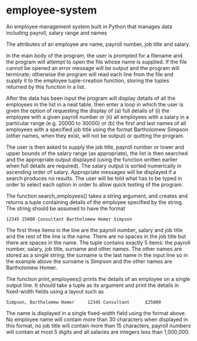 # employee-system
An employee management system built in Python that manages data including payroll, salary range and names

The attributes of an employee are name, payroll number, job title and salary. 

In the main body of the program, the user is prompted for a filename and the program will attempt to open the file whose name is supplied. If the file cannot be opened an error message will be output and the program will terminate; otherwise the program will read each line from the file and supply it to the employee tuple-creation function, storing the tuples returned by this function in a list.

After the data has been input the program will display details of all the employees in the list in a neat table, then enter a loop in which the user is given the option of requesting the display of (a) full details of (i) the employee with a given payroll number or (ii) all employees with a salary in a particular range (e.g. 20000 to 30000) or (b) the first and last names of all employees with a specified job title using the format Bartholomew Simpson (other names, when they exist, will not be output) or quitting the program. 

The user is then asked to supply the job title, payroll number or lower and upper bounds of the salary range (as appropriate), the list is then searched and the appropriate output displayed (using the function written earlier when full details are required). The salary output is sorted numerically in ascending order of salary. Appropriate messages will be displayed if a search produces no results. The user will be told what has to be typed in order to select each option in order to allow quick testing of the program.   

The function search_employees() takes a string argument, and creates and returns a tuple containing details of the employee specified by the string. The string should be assumed to have the format 

```
12345 25000 Consultant Bartholomew Homer Simpson 
```

The first three items in the line are the payroll number, salary and job title and the rest of the line is the name. There are no spaces in the job title but there are spaces in the name. The tuple contains exactly 5 items: the payroll number, salary, job title, surname and other names. The other names are stored as a single string; the surname is the last name in the input line so in the example above the surname is Simpson and the other names are Bartholomew Homer.

The function print_employees() prints the details of an employee on a single output line. It should take a tuple as its argument and print the details in fixed-width fields using a layout such as

```
Simpson, Bartholomew Homer     12345 Consultant      £25000
```

The name is displayed in a single fixed-width field using the format above. No employee name will contain more than 30 characters when displayed in this format, no job title will contain more than 15 characters, payroll numbers will contain at most 5 digits and all salaries are integers less than 1,000,000. 
